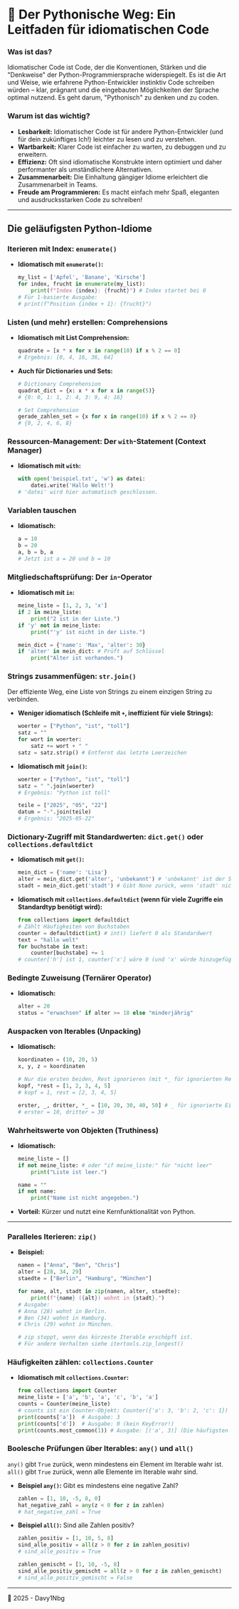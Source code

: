 # 🐍 Der Pythonische Weg: Ein Leitfaden für idiomatischen Code


### Was ist das?
Idiomatischer Code ist Code, der die Konventionen, Stärken und die "Denkweise" der Python-Programmiersprache widerspiegelt. Es ist die Art und Weise, wie erfahrene Python-Entwickler instinktiv Code schreiben würden – klar, prägnant und die eingebauten Möglichkeiten der Sprache optimal nutzend. Es geht darum, "Pythonisch" zu denken und zu coden.

### Warum ist das wichtig?

* **Lesbarkeit:** Idiomatischer Code ist für andere Python-Entwickler (und für dein zukünftiges Ich!) leichter zu lesen und zu verstehen.
* **Wartbarkeit:** Klarer Code ist einfacher zu warten, zu debuggen und zu erweitern.
* **Effizienz:** Oft sind idiomatische Konstrukte intern optimiert und daher performanter als umständlichere Alternativen.
* **Zusammenarbeit:** Die Einhaltung gängiger Idiome erleichtert die Zusammenarbeit in Teams.
* **Freude am Programmieren:** Es macht einfach mehr Spaß, eleganten und ausdrucksstarken Code zu schreiben!

---

## Die geläufigsten Python-Idiome

### Iterieren mit Index: `enumerate()`

* **Idiomatisch mit `enumerate()`:**
    ```python
    my_list = ['Apfel', 'Banane', 'Kirsche']
    for index, frucht in enumerate(my_list):
        print(f"Index {index}: {frucht}") # Index startet bei 0
    # Für 1-basierte Ausgabe:
    # print(f"Position {index + 1}: {frucht}")
    ```

### Listen (und mehr) erstellen: Comprehensions

* **Idiomatisch mit List Comprehension:**
    ```python
    quadrate = [x * x for x in range(10) if x % 2 == 0]
    # Ergebnis: [0, 4, 16, 36, 64]
    ```
* **Auch für Dictionaries und Sets:**
    ```python
    # Dictionary Comprehension
    quadrat_dict = {x: x * x for x in range(5)}
    # {0: 0, 1: 1, 2: 4, 3: 9, 4: 16}

    # Set Comprehension
    gerade_zahlen_set = {x for x in range(10) if x % 2 == 0}
    # {0, 2, 4, 6, 8}
    ```

### Ressourcen-Management: Der `with`-Statement (Context Manager)


* **Idiomatisch mit `with`:**
    ```python
    with open('beispiel.txt', 'w') as datei:
        datei.write('Hallo Welt!')
    # 'datei' wird hier automatisch geschlossen.
    ```

### Variablen tauschen

* **Idiomatisch:**
    ```python
    a = 10
    b = 20
    a, b = b, a
    # Jetzt ist a = 20 und b = 10
    ```

### Mitgliedschaftsprüfung: Der `in`-Operator

* **Idiomatisch mit `in`:**
    ```python
    meine_liste = [1, 2, 3, 'x']
    if 2 in meine_liste:
        print("2 ist in der Liste.")
    if 'y' not in meine_liste:
        print("'y' ist nicht in der Liste.")

    mein_dict = {'name': 'Max', 'alter': 30}
    if 'alter' in mein_dict: # Prüft auf Schlüssel
        print("Alter ist vorhanden.")
    ```

### Strings zusammenfügen: `str.join()`

Der effiziente Weg, eine Liste von Strings zu einem einzigen String zu verbinden.

* **Weniger idiomatisch (Schleife mit `+`, ineffizient für viele Strings):**
    ```python
    woerter = ["Python", "ist", "toll"]
    satz = ""
    for wort in woerter:
        satz += wort + " "
    satz = satz.strip() # Entfernt das letzte Leerzeichen
    ```
* **Idiomatisch mit `join()`:**
    ```python
    woerter = ["Python", "ist", "toll"]
    satz = " ".join(woerter)
    # Ergebnis: "Python ist toll"

    teile = ["2025", "05", "22"]
    datum = "-".join(teile)
    # Ergebnis: "2025-05-22"
    ```

### Dictionary-Zugriff mit Standardwerten: `dict.get()` oder `collections.defaultdict`

* **Idiomatisch mit `get()`:**
    ```python
    mein_dict = {'name': 'Lisa'}
    alter = mein_dict.get('alter', 'unbekannt') # 'unbekannt' ist der Standardwert
    stadt = mein_dict.get('stadt') # Gibt None zurück, wenn 'stadt' nicht existiert
    ```
* **Idiomatisch mit `collections.defaultdict` (wenn für viele Zugriffe ein Standardtyp benötigt wird):**
    ```python
    from collections import defaultdict
    # Zählt Häufigkeiten von Buchstaben
    counter = defaultdict(int) # int() liefert 0 als Standardwert
    text = "hallo welt"
    for buchstabe in text:
        counter[buchstabe] += 1
    # counter['h'] ist 1, counter['x'] wäre 0 (und 'x' würde hinzugefügt)
    ```

### Bedingte Zuweisung (Ternärer Operator)

* **Idiomatisch:**
    ```python
    alter = 20
    status = "erwachsen" if alter >= 18 else "minderjährig"
    ```

### Auspacken von Iterables (Unpacking)


* **Idiomatisch:**
    ```python
    koordinaten = (10, 20, 5)
    x, y, z = koordinaten

    # Nur die ersten beiden, Rest ignorieren (mit *_ für ignorierten Rest)
    kopf, *rest = [1, 2, 3, 4, 5]
    # kopf = 1, rest = [2, 3, 4, 5]

    erster, _, dritter, *_ = [10, 20, 30, 40, 50] # _ für ignorierte Einzelwerte
    # erster = 10, dritter = 30
    ```

### Wahrheitswerte von Objekten (Truthiness)


* **Idiomatisch:**
    ```python
    meine_liste = []
    if not meine_liste: # oder "if meine_liste:" für "nicht leer"
        print("Liste ist leer.")

    name = ""
    if not name:
        print("Name ist nicht angegeben.")
    ```
* **Vorteil:** Kürzer und nutzt eine Kernfunktionalität von Python.

---

### Paralleles Iterieren: `zip()`

* **Beispiel:**
    ```python
    namen = ["Anna", "Ben", "Chris"]
    alter = [28, 34, 29]
    staedte = ["Berlin", "Hamburg", "München"]

    for name, alt, stadt in zip(namen, alter, staedte):
        print(f"{name} ({alt}) wohnt in {stadt}.")
    # Ausgabe:
    # Anna (28) wohnt in Berlin.
    # Ben (34) wohnt in Hamburg.
    # Chris (29) wohnt in München.

    # zip stoppt, wenn das kürzeste Iterable erschöpft ist.
    # Für andere Verhalten siehe itertools.zip_longest()
    ```

### Häufigkeiten zählen: `collections.Counter`

* **Idiomatisch mit `collections.Counter`:**
    ```python
    from collections import Counter
    meine_liste = ['a', 'b', 'a', 'c', 'b', 'a']
    counts = Counter(meine_liste)
    # counts ist ein Counter-Objekt: Counter({'a': 3, 'b': 2, 'c': 1})
    print(counts['a'])  # Ausgabe: 3
    print(counts['d'])  # Ausgabe: 0 (kein KeyError!)
    print(counts.most_common(1)) # Ausgabe: [('a', 3)] (Die häufigsten Elemente)
    ```

### Boolesche Prüfungen über Iterables: `any()` und `all()`

`any()` gibt `True` zurück, wenn mindestens ein Element im Iterable wahr ist.
`all()` gibt `True` zurück, wenn alle Elemente im Iterable wahr sind.

* **Beispiel `any()`:** Gibt es mindestens eine negative Zahl?
    ```python
    zahlen = [1, 10, -5, 8, 0]
    hat_negative_zahl = any(z < 0 for z in zahlen)
    # hat_negative_zahl = True
    ```
* **Beispiel `all()`:** Sind alle Zahlen positiv?
    ```python
    zahlen_positiv = [1, 10, 5, 8]
    sind_alle_positiv = all(z > 0 for z in zahlen_positiv)
    # sind_alle_positiv = True

    zahlen_gemischt = [1, 10, -5, 8]
    sind_alle_positiv_gemischt = all(z > 0 for z in zahlen_gemischt)
    # sind_alle_positiv_gemischt = False
    ```

---
🐍 2025 - Davy1Nbg
